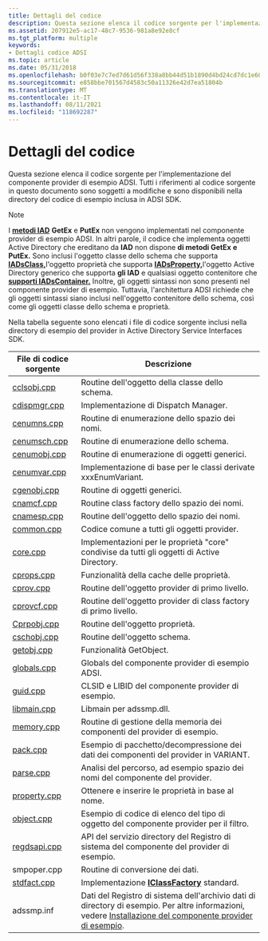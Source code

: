 ```yaml
---
title: Dettagli del codice
description: Questa sezione elenca il codice sorgente per l'implementazione del componente provider di esempio ADSI. Tutti i riferimenti al codice sorgente in questo documento sono soggetti a modifiche e sono disponibili nella directory del codice di esempio inclusa in ADSI SDK.
ms.assetid: 207912e5-ac17-48c7-9536-981a8e92e8cf
ms.tgt_platform: multiple
keywords:
- Dettagli codice ADSI
ms.topic: article
ms.date: 05/31/2018
ms.openlocfilehash: b0f03e7c7ed7d61d56f338a8bb44d51b1890d4bd24cd7dc1e6050f1900f6ff61
ms.sourcegitcommit: e858bbe701567d4583c50a11326e42d7ea51804b
ms.translationtype: MT
ms.contentlocale: it-IT
ms.lasthandoff: 08/11/2021
ms.locfileid: "118692287"
---
```

# <a name="code-details"></a>Dettagli del codice

Questa sezione elenca il codice sorgente per l'implementazione del componente provider di esempio ADSI. Tutti i riferimenti al codice sorgente in questo documento sono soggetti a modifiche e sono disponibili nella directory del codice di esempio inclusa in ADSI SDK.

> [!Note]  
> I [**metodi IAD**](/windows/desktop/api/Iads/nn-iads-iads) **GetEx** e **PutEx** non vengono implementati nel componente provider di esempio ADSI. In altri parole, il codice che implementa oggetti Active Directory che ereditano da **IAD** non dispone **di metodi GetEx** **e PutEx.** Sono inclusi l'oggetto classe dello schema che supporta [**IADsClass,**](/windows/desktop/api/Iads/nn-iads-iadsclass)l'oggetto proprietà che supporta [**IADsProperty,**](/windows/desktop/api/Iads/nn-iads-iadsproperty)l'oggetto Active Directory generico che supporta **gli IAD** e qualsiasi oggetto contenitore che [**supporti IADsContainer.**](/windows/desktop/api/Iads/nn-iads-iadscontainer) Inoltre, gli oggetti sintassi non sono presenti nel componente provider di esempio. Tuttavia, l'architettura ADSI richiede che gli oggetti sintassi siano inclusi nell'oggetto contenitore dello schema, così come gli oggetti classe dello schema e proprietà.

 

Nella tabella seguente sono elencati i file di codice sorgente inclusi nella directory di esempio del provider in Active Directory Service Interfaces SDK.



| File di codice sorgente                 | Descrizione                                                                                                                                                       |
|----------------------------------|-------------------------------------------------------------------------------------------------------------------------------------------------------------------|
| [cclsobj.cpp](cclsobj-cpp.md)   | Routine dell'oggetto della classe dello schema.                                                                                                                                     |
| [cdispmgr.cpp](cdispmgr-cpp.md) | Implementazione di Dispatch Manager.                                                                                                                                  |
| [cenumns.cpp](cenumns-cpp.md)   | Routine di enumerazione dello spazio dei nomi.                                                                                                                                   |
| [cenumsch.cpp](cenumsch-cpp.md) | Routine di enumerazione dello schema.                                                                                                                                      |
| [cenumobj.cpp](cenumobj-cpp.md) | Routine di enumerazione di oggetti generici.                                                                                                                              |
| [cenumvar.cpp](cenumvar-cpp.md) | Implementazione di base per le classi derivate xxxEnumVariant.                                                                                                           |
| [cgenobj.cpp](cgenobj-cpp.md)   | Routine di oggetti generici.                                                                                                                                          |
| [cnamcf.cpp](cnamcf-cpp.md)     | Routine class factory dello spazio dei nomi.                                                                                                                                 |
| [cnamesp.cpp](cnamesp-cpp.md)   | Routine dell'oggetto dello spazio dei nomi.                                                                                                                                        |
| [common.cpp](common-cpp.md)     | Codice comune a tutti gli oggetti provider.                                                                                                                              |
| [core.cpp](core-cpp.md)         | Implementazioni per le proprietà "core" condivise da tutti gli oggetti di Active Directory.                                                                                     |
| [cprops.cpp](cprops-cpp.md)     | Funzionalità della cache delle proprietà.                                                                                                                                          |
| [cprov.cpp](cprov-cpp.md)       | Routine dell'oggetto provider di primo livello.                                                                                                                               |
| [cprovcf.cpp](cprovcf-cpp.md)   | Routine dell'oggetto provider di class factory di primo livello.                                                                                                                 |
| [Cprpobj.cpp](cprpobj-cpp.md)   | Routine dell'oggetto proprietà.                                                                                                                                         |
| [cschobj.cpp](cschobj-cpp.md)   | Routine dell'oggetto schema.                                                                                                                                           |
| [getobj.cpp](getobj-cpp.md)     | Funzionalità GetObject.                                                                                                                                                |
| [globals.cpp](globals-cpp.md)   | Globals del componente provider di esempio ADSI.                                                                                                                          |
| [guid.cpp](guid-cpp.md)         | CLSID e LIBID del componente provider di esempio.                                                                                                                     |
| [libmain.cpp](libmain-cpp.md)   | Libmain per adssmp.dll.                                                                                                                                           |
| [memory.cpp](memory-cpp.md)     | Routine di gestione della memoria dei componenti del provider di esempio.                                                                                                            |
| [pack.cpp](pack-cpp.md)         | Esempio di pacchetto/decompressione dei dati dei componenti del provider in VARIANT.                                                                                                          |
| [parse.cpp](parse-cpp.md)       | Analisi del percorso, ad esempio spazio dei nomi del componente del provider.                                                                                                            |
| [property.cpp](property-cpp.md) | Ottenere e inserire le proprietà in base al nome.                                                                                                                                   |
| [object.cpp](object-cpp.md)     | Esempio di codice di elenco del tipo di oggetto del componente provider per il filtro.                                                                                                   |
| [regdsapi.cpp](regdsapi-cpp.md) | API del servizio directory del Registro di sistema del componente del provider di esempio.                                                                                                       |
| smpoper.cpp                      | Routine di conversione dei dati.                                                                                                                                         |
| [stdfact.cpp](stdfact-cpp.md)   | Implementazione [**IClassFactory**](/windows/win32/api/unknwn/nn-unknwn-iclassfactory) standard.                                                                                                  |
| adssmp.inf                       | Dati del Registro di sistema dell'archivio dati di directory di esempio. Per altre informazioni, vedere [Installazione del componente provider di esempio](installing-the-example-provider-component.md). |



 

 

 